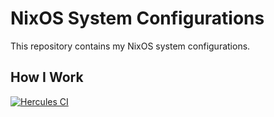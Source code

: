 # NixOS System Configurations

This repository contains my NixOS system configurations.

## How I Work

[![Hercules CI](https://hercules-ci.com/api/v1/site/github/account/krad246/project/nix-systems/badge)](https://hercules-ci.com/github/krad246/nix-systems/status)
